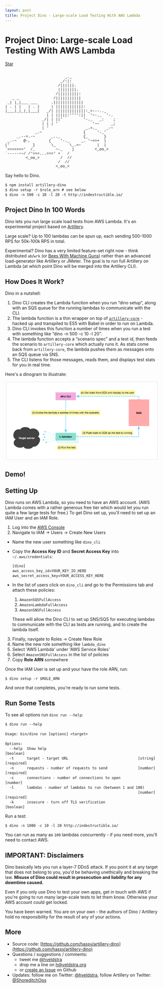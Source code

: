 ```yaml
---
layout: post
title: Project Dino - Large-scale Load Testing With AWS Lambda
---
```


# Project Dino: Large-scale Load Testing With AWS Lambda

<a class="github-button" href="https://github.com/hassy/artillery-dino" data-style="medium" data-count-href="/hassy/artillery-dino/stargazers" data-count-api="/repos/hassy/artillery-dino#stargazers_count" data-count-aria-label="# stargazers on GitHub" aria-label="Star hassy/artillery-dino on GitHub">Star</a>
<script async defer id="github-bjs" src="https://buttons.github.io/buttons.js"></script>

<pre style="font-family: menlo, courier, monospace; font-size: 0.9em">

                          _._
                        _/:|:
                       /||||||.
                       ||||||||.
                      /|||||||||:
   _ _               /|||||||||||
 _| |_|___ ___      .|||||||||||||
| . | |   | . |     | ||||||||||||:
|___|_|_|_|___|   _/| |||||||||||||:_=---.._
                  | | |||||:'''':||  '~-._  '-.
                _/| | ||'         '-._   _:    ;
                | | | '               '~~     _;
                | '                _.=._    _-~
             _.~                  {     '-_'
     _.--=.-~       _.._          {_       }
 _.-~   @-,        {    '-._     _. '~==+  |
('          }       \_      \_.=~       |  |
`======='  /_         ~-_    )         <_oo_>
`-----~~/ /'===...===' +   /
         <_oo_>         /  //
                       /  //
                      <_oo_>
</pre>

Say hello to Dino.

```
$ npm install artillery-dino
$ dino setup -r $role_arn # see below
$ dino -n 500 -c 10 -l 20 -t http://indestructible.io/
```

## Project Dino In 100 Words

Dino lets you run large scale load tests from AWS Lambda. It's an experimental project based on [Artillery](https://artillery.io).

Large scale? Up to 100 lambdas can be spun up, each sending 500-1000 RPS for 50k-100k RPS in total.

Experimental? Dino has a very limited feature-set right now - think distributed `ab`/`wrk` (or [Bees With Machine Guns](https://github.com/newsapps/beeswithmachineguns)) rather than an advanced load-generator like Artillery or JMeter. The goal is to run full Artillery on Lambda (at which point Dino will be merged into the Artillery CLI).

## How Does It Work?

Dino in a nutshell:

1. Dino CLI creates the Lambda function when you run “dino setup”, along with an SQS queue for the running lambdas to communicate with the CLI.
2. The lambda function is a thin wrapper on top of [`artillery-core`](https://github.com/shoreditch-ops/artillery-core) - hacked up and transpiled to ES5 with Babel in order to run on Lambda.
3. Dino CLI invokes this function a number of times when you run a test with something like “dino -n 500 -c 10 -l 20”.
4. The lambda function accepts a “scenario spec” and a test id, then feeds the scenario to `artillery-core` which actually runs it. As stats come back from `artillery-core`, the lambda pushes them as messages onto an SQS queue via SNS.
5. The CLI listens for those messages, reads them, and displays test stats for you in real time.

Here's a dinogram to illustrate:

![how it works - a dinogram](/images/blog/dinogram.png)

## Demo!

<script type="text/javascript" src="https://asciinema.org/a/36616.js" id="asciicast-36616" async></script>

## Setting Up

Dino runs on AWS Lambda, so you need to have an AWS account. (AWS Lambda comes with a rather generous free tier which would let you run quite a few large tests for free.) To get Dino set up, you'll need to set up an IAM User and an IAM Role.

1. Log into the [AWS Console](https://console.aws.amazon.com/)
2. Navigate to IAM -> Users -> Create New Users
  - Name the new user something like `dino_cli`
  - Copy the **Access Key ID** and **Secret Access Key** into `~/.aws/credentials`:
    ```
    [dino]
    aws_access_key_id=YOUR_KEY_ID_HERE
    aws_secret_access_key=YOUR_ACCESS_KEY_HERE
    ```
  - In the list of users click on `dino_cli` and go to the Permissions tab and attach these policies:
    1. `AmazonSQSFullAccess`
    2. `AmazonLambdaFullAccess`
    3. `AmazonSNSFullAccess`

    These will allow the Dino CLI to set up SNS/SQS for executing lambdas to communicate with the CLI as tests are running, and to create the lambda itself.
3. Finally, navigate to Roles -> Create New Role
  1. Name the new role something like `lambda_dino`
  2. Select 'AWS Lambda' under 'AWS Service Roles'
  3. Select `AmazonSNSFullAccess` in the list of policies
  4. Copy **Role ARN** somewhere

Once the IAM User is set up and your have the role ARN, run:

```
$ dino setup -r $ROLE_ARN
```

And once that completes, you're ready to run some tests.

## Run Some Tests


To see all options run `dino run --help`:

```
$ dino run --help

Usage: bin/dino run [options] <target>

Options:
  --help  Show help                                                    [boolean]
  -t      target - target URL                                [string] [required]
  -n      requests - number of requests to send              [number] [required]
  -c      connections - number of connections to open                   [number]
  -l      lambdas - number of lambdas to run (between 1 and 100)
                                                             [number] [required]
  -k      insecure - turn off TLS verification                         [boolean]
```

Run a test:

```
$ dino -n 1000 -c 10 -l 20 http://indestructible.io/
```

You can run as many as `100` lambdas concurrently - if you need more, you'll need to contact AWS.

## IMPORTANT: Disclaimers

Dino basically lets you run a layer-7 DDoS attack. If you point it at any target
that does not belong to you, you'd be behaving unethically and breaking the law.
**Misuse of Dino could result in prosecution and liability for any downtime
caused.**

Even if you only use Dino to test your own apps, get in touch with AWS if
you're going to run many large-scale tests to let them know. Otherwise your
AWS account could get locked.

You have been warned. You are on your own - the authors of Dino / Artillery
hold no responsibility for the result of any of your actions.

## More

- Source code: [https://github.com/hassy/artillery-dino](https://github.com/hassy/artillery-dino)
- Questions / suggestions / comments:
  - tweet me [@hveldstra](https://twitter.com/hveldstra)
  - drop me a line on [h@veldstra.org](h@veldstra.org)
  - or [create an Issue](https://github.com/hassy/artillery-dino) on Github
- Updates: follow me on Twitter: [@hveldstra](https://twitter.com/hveldstra), follow Artillery on Twitter: [@ShoreditchOps](https://twitter.com/ShoreditchOps)
